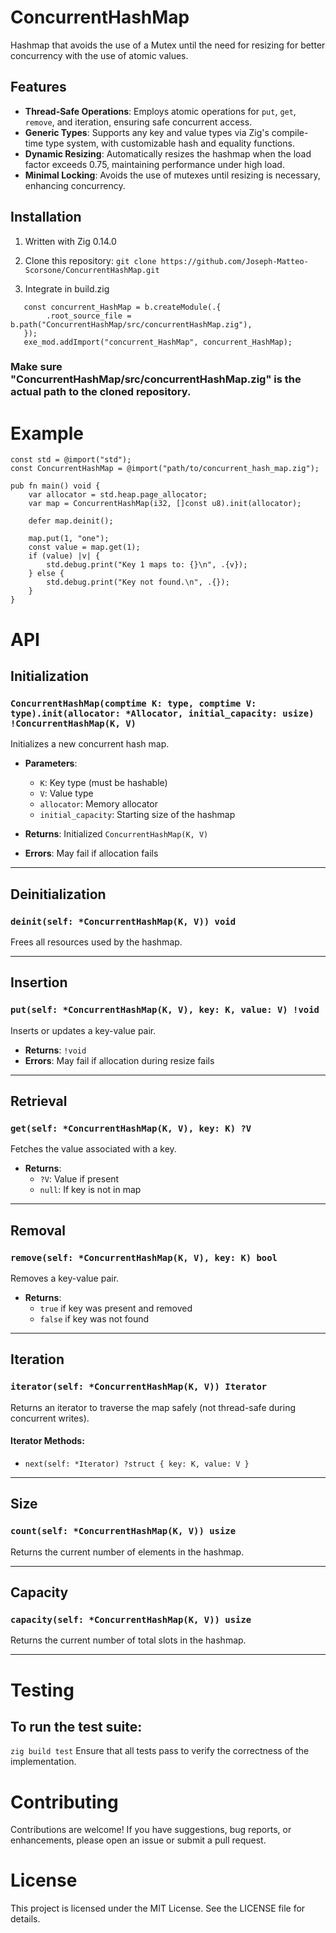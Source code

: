 # ConcurrentHashMap
Hashmap that avoids the use of a Mutex until the need for resizing for better concurrency with the use of atomic values.

## Features

- **Thread-Safe Operations**: Employs atomic operations for `put`, `get`, `remove`, and iteration, ensuring safe concurrent access.
- **Generic Types**: Supports any key and value types via Zig's compile-time type system, with customizable hash and equality functions.
- **Dynamic Resizing**: Automatically resizes the hashmap when the load factor exceeds 0.75, maintaining performance under high load.
- **Minimal Locking**: Avoids the use of mutexes until resizing is necessary, enhancing concurrency.

## Installation

1. Written with Zig 0.14.0
2. Clone this repository:
   ```git clone https://github.com/Joseph-Matteo-Scorsone/ConcurrentHashMap.git```

3. Integrate in build.zig
```
   const concurrent_HashMap = b.createModule(.{
        .root_source_file = b.path("ConcurrentHashMap/src/concurrentHashMap.zig"),
   });
   exe_mod.addImport("concurrent_HashMap", concurrent_HashMap);
```

### Make sure "ConcurrentHashMap/src/concurrentHashMap.zig" is the actual path to the cloned repository.

# Example
```
const std = @import("std");
const ConcurrentHashMap = @import("path/to/concurrent_hash_map.zig");

pub fn main() void {
    var allocator = std.heap.page_allocator;
    var map = ConcurrentHashMap(i32, []const u8).init(allocator);

    defer map.deinit();

    map.put(1, "one");
    const value = map.get(1);
    if (value) |v| {
        std.debug.print("Key 1 maps to: {}\n", .{v});
    } else {
        std.debug.print("Key not found.\n", .{});
    }
}
```

# API
## Initialization

### `ConcurrentHashMap(comptime K: type, comptime V: type).init(allocator: *Allocator, initial_capacity: usize) !ConcurrentHashMap(K, V)`
Initializes a new concurrent hash map.

- **Parameters**:
  - `K`: Key type (must be hashable)
  - `V`: Value type
  - `allocator`: Memory allocator
  - `initial_capacity`: Starting size of the hashmap

- **Returns**: Initialized `ConcurrentHashMap(K, V)`
- **Errors**: May fail if allocation fails

---

## Deinitialization

### `deinit(self: *ConcurrentHashMap(K, V)) void`
Frees all resources used by the hashmap.

---

## Insertion

### `put(self: *ConcurrentHashMap(K, V), key: K, value: V) !void`
Inserts or updates a key-value pair.

- **Returns**: `!void`
- **Errors**: May fail if allocation during resize fails

---

## Retrieval

### `get(self: *ConcurrentHashMap(K, V), key: K) ?V`
Fetches the value associated with a key.

- **Returns**: 
  - `?V`: Value if present
  - `null`: If key is not in map

---

## Removal

### `remove(self: *ConcurrentHashMap(K, V), key: K) bool`
Removes a key-value pair.

- **Returns**: 
  - `true` if key was present and removed
  - `false` if key was not found

---

## Iteration

### `iterator(self: *ConcurrentHashMap(K, V)) Iterator`
Returns an iterator to traverse the map safely (not thread-safe during concurrent writes).

#### Iterator Methods:
- `next(self: *Iterator) ?struct { key: K, value: V }`

---

## Size

### `count(self: *ConcurrentHashMap(K, V)) usize`
Returns the current number of elements in the hashmap.

---

## Capacity

### `capacity(self: *ConcurrentHashMap(K, V)) usize`
Returns the current number of total slots in the hashmap.

---

# Testing
## To run the test suite:

```zig build test```
Ensure that all tests pass to verify the correctness of the implementation.

# Contributing
Contributions are welcome! If you have suggestions, bug reports, or enhancements, please open an issue or submit a pull request.

# License
This project is licensed under the MIT License. See the LICENSE file for details.
